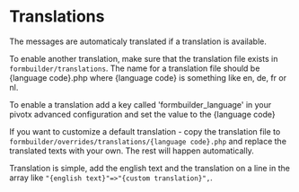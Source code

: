 # Translations

The messages are automaticaly translated if a translation is available.

To enable another translation, make sure that the translation file exists in `formbuilder/translations`. 
The name for a translation file should be {language code}.php where {language code} is something like en, de, fr or nl.

To enable a translation add a key called 'formbuilder_language' in your pivotx advanced configuration and set the value to the {language code}

If you want to customize a default translation - copy the translation file to `formbuilder/overrides/translations/{language code}.php` and replace the translated texts with your own. The rest will happen automatically.

Translation is simple, add the english text and the translation on a line in the array like `"{english text}"=>"{custom translation}",`.